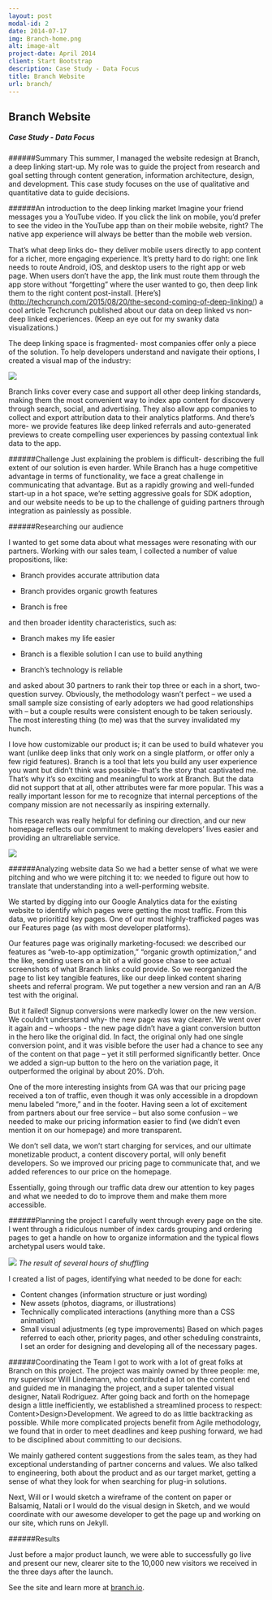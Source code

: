 ```yaml
---
layout: post
modal-id: 2
date: 2014-07-17
img: Branch-home.png
alt: image-alt
project-date: April 2014
client: Start Bootstrap
description: Case Study - Data Focus
title: Branch Website
url: branch/
---
```



## Branch Website
##### Case Study - Data Focus


######Summary
This summer, I managed the website redesign at Branch, a deep linking start-up.  My role was to guide the project from research and goal setting through content generation, information architecture, design, and development.  This case study focuses on the use of qualitative and quantitative data to guide decisions. 

######An introduction to the deep linking market
Imagine your friend messages you a YouTube video. If you click the link on mobile, you’d prefer to see the video in the YouTube app than on their mobile website, right? The native app experience will always be better than the mobile web version. 

That’s what deep links do- they deliver mobile users directly to app content for a richer, more engaging experience. It’s pretty hard to do right: one link needs to route Android, iOS, and desktop users to the right app or web page. When users don’t have the app, the link must route them through the app store without “forgetting” where the user wanted to go, then deep link them to the right content post-install. [Here’s] (http://techcrunch.com/2015/08/20/the-second-coming-of-deep-linking/) a cool article Techcrunch published about our data on deep linked vs non-deep linked experiences. (Keep an eye out for my swanky data visualizations.)

The deep linking space is fragmented- most companies offer only a piece of the solution. To help developers understand and navigate their options, I created a visual map of the industry: 

<div class="row">
	<div class="col-md-8 col-md-push-2">
		<img src="{{site.baseurl}}/img/portfolio/Ecosystem.png">
	</div>
</div>

Branch links cover every case and support all other deep linking standards, making them the most convenient way to index app content for discovery through search, social, and advertising. They also allow app companies to collect and export attribution data to their analytics platforms. And there’s more- we provide features like deep linked referrals and auto-generated previews to create compelling user experiences by passing contextual link data to the app.

######Challenge
Just explaining the problem is difficult- describing the full extent of our solution is even harder. While Branch has a huge competitive advantage in terms of functionality, we face a great challenge in communicating that advantage.
But as a rapidly growing and well-funded start-up in a hot space, we’re setting aggressive goals for SDK adoption, and our website needs to be up to the challenge of guiding partners through integration as painlessly as possible.

######Researching our audience

I wanted to get some data about what messages were resonating with our partners. Working with our sales team, I collected a number of value propositions, like: 

- Branch provides accurate attribution data

- Branch provides organic growth features 

- Branch is free

and then broader identity characteristics, such as:

- Branch makes my life easier

- Branch is a flexible solution I can use to build anything

- Branch’s technology is reliable

and asked about 30 partners to rank their top three or each in a short, two-question survey. Obviously, the methodology wasn’t perfect – we used a small sample size consisting of early adopters we had good relationships with – but a couple results were consistent enough to be taken seriously. The most interesting thing (to me) was that the survey invalidated my hunch. 

I love how customizable our product is; it can be used to build whatever you want (unlike deep links that only work on a single platform, or offer only a few rigid features). Branch is a tool that lets you build any user experience you want but didn’t think was possible- that’s the story that captivated me. That’s why it’s so exciting and meaningful to work at Branch. But the data did not support that at all, other attributes were far more popular. This was a really important lesson for me to recognize that internal perceptions of the company mission are not necessarily as inspiring externally. 

This research was really helpful for defining our direction, and our new homepage reflects our commitment to making developers’ lives easier and providing an ultrareliable service.

<div class="row">
	<div class="col-md-8 col-md-push-2">
		<img src="{{site.baseurl}}/img/portfolio/Branch-homepage.png">
	</div>
</div>



######Analyzing website data
So we had a better sense of what we were pitching and who we were pitching it to: we needed to figure out how to translate that understanding into a well-performing website.

We started by digging into our Google Analytics data for the existing website to identify which pages were getting the most traffic. From this data, we prioritizd key pages. One of our most highly-trafficked pages was our Features page (as with most developer platforms).

Our features page was originally marketing-focused: we described our features as “web-to-app optimization,” “organic growth optimization,” and the like, sending users on a bit of a wild goose chase to see actual screenshots of what Branch links could provide.
So we reorganized the page to list key tangible features, like our deep linked content sharing sheets and referral program. We put together a new version and ran an A/B test with the original.

But it failed! Signup conversions were markedly lower on the new version. We couldn’t understand why- the new page was way clearer.  We went over it again and – whoops - the new page didn’t have a giant conversion button in the hero like the original did. In fact, the original only had one single conversion point, and it was visible before the user had a chance to see any of the content on that page – yet it still performed significantly better. Once we added a sign-up button to the hero on the variation page, it outperformed the original by about 20%. D’oh.

One of the more interesting insights from GA was that our pricing page received a ton of traffic, even though it was only accessible in a dropdown menu labeled “more,” and in the footer. Having seen a lot of excitement from partners about our free service – but also some confusion – we needed to make our pricing information easier to find (we didn’t even mention it on our homepage) and more transparent.

We don’t sell data, we won’t start charging for services, and our ultimate monetizable product, a content discovery portal, will only benefit developers. So we improved our pricing page to communicate that, and we added references to our price on the homepage.

Essentially, going through our traffic data drew our attention to key pages and what we needed to do to improve them and make them more accessible.

######Planning the project
I carefully went through every page on the site. I went through a ridiculous number of index cards grouping and ordering pages to get a handle on how to organize information and the typical flows archetypal users would take.


<div class="row visualizations text-center">
	<div class="col-md-8 col-md-push-2">
		<img src="{{site.baseurl}}/img/portfolio/cards.png">
		<i>The result of several hours of shuffling</i>
	</div>
</div>



I created a list of pages, identifying what needed to be done for each:
- Content changes (information structure or just wording)
- New assets (photos, diagrams, or illustrations)
- Technically complicated interactions (anything more than a CSS animation)
- Small visual adjustments (eg type improvements)
Based on which pages referred to each other, priority pages, and other scheduling constraints, I set an order for designing and developing all of the necessary pages.

######Coordinating the Team
I got to work with a lot of great folks at Branch on this project. The project was mainly owned by three people: me, my supervisor Will Lindemann, who contributed a lot on the content end and guided me in managing the project, and a super talented visual designer, Natali Rodriguez. After going back and forth on the homepage design a little inefficiently, we established a streamlined process to respect: Content>Design>Development. We agreed to do as little backtracking as possible. While more complicated projects benefit from Agile methodology, we found that in order to meet deadlines and keep pushing forward, we had to be disciplined about committing to our decisions.

We mainly gathered content suggestions from the sales team, as they had exceptional understanding of partner concerns and values. We also talked to engineering, both about the product and as our target market, getting a sense of what they look for when searching for plug-in solutions. 

Next, Will or I would sketch a wireframe of the content on paper or Balsamiq, Natali or I would do the visual design in Sketch, and we would coordinate with our awesome developer to get the page up and working on our site, which runs on Jekyll.


######Results

Just before a major product launch, we were able to successfully go live and present our new, clearer site to the 10,000 new visitors we received in the three days after the launch.

See the site and learn more at [branch.io](branch.io).

